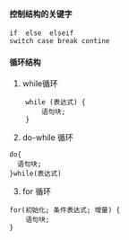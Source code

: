 #### 控制结构的关键字
    if  else  elseif 
    switch case break contine
#### 循环结构

1. while循环
```
    while (表达式) {
        语句块;
    }
```
2. do-while 循环
```
do{
  语句块;  
}while(表达式)
```
3. for 循环 
```
for(初始化; 条件表达式; 增量) {
    语句块;
}
```
